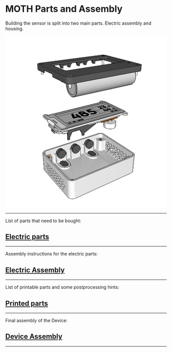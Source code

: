 # <a name="moth_parts">MOTH Parts and Assembly</a>

Building the sensor is split into two main parts. Electric assembly and housing.

<img src="../images/overview_800.png" alt= "acrylic glas 1mm" width="800">

---

List of parts that need to be bought:

## [Electric parts](electricparts.md)

---

Assembly instructions for the electric parts:

## [Electric Assembly](electricassembly.md)

---

List of printable parts and some postprocessing hints:

## [Printed parts](printedparts.md)

---

Final assembly of the Device:

## [Device Assembly](deviceassembly.md)

---